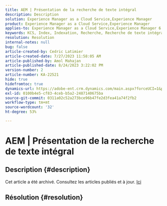 ```yaml
---
title: AEM | Présentation de la recherche de texte intégral
description: Description
solution: Experience Manager as a Cloud Service,Experience Manager
product: Experience Manager as a Cloud Service,Experience Manager
applies-to: Experience Manager as a Cloud Service,Experience Manager 6.5
keywords: KCS, Index, Indexation, Recherche, Recherche de texte intégral, Texte intégral
resolution: Resolution
internal-notes: null
bug: false
article-created-by: Cedric Latimier
article-created-date: 7/27/2023 11:58:05 AM
article-published-by: Amol Mahajan
article-published-date: 8/24/2023 3:22:02 PM
version-number: 2
article-number: KA-22521
hide: true
hidefromtoc: true
dynamics-url: https://adobe-ent.crm.dynamics.com/main.aspx?forceUCI=1&pagetype=entityrecord&etn=knowledgearticle&id=0bffe5d6-742c-ee11-bdf4-6045bd006239
exl-id: 0100b4e5-cf83-4ceb-b5a2-2487140675ba
source-git-commit: 0311a02c52a273bce96b47fe2d3fea41a74f2fb2
workflow-type: tm+mt
source-wordcount: '32'
ht-degree: 53%

---
```


# AEM | Présentation de la recherche de texte intégral

## Description {#description}

Cet article a été archivé. Consultez les articles publiés et à jour. [Ici](https://experienceleague.adobe.com/search.html?lang=fr#sort=relevancy)

## Résolution {#resolution}
